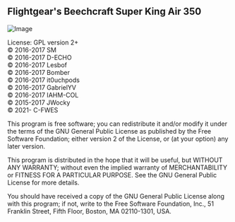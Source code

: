 Flightgear's Beechcraft Super King Air 350 
-------------------------------------------

![Image](https://upload.wikimedia.org/wikipedia/commons/0/02/Beech_b300_kingair_350_m-five_arp.jpg)

License: GPL version 2+<br>
:copyright: 2016-2017 SM <br>
:copyright: 2016-2017 D-ECHO <br>
:copyright: 2016-2017 Lesbof <br>
:copyright: 2016-2017 Bomber <br>
:copyright: 2016-2017 it0uchpods <br>
:copyright: 2016-2017 GabrielYV <br>
:copyright: 2016-2017 IAHM-COL <br>
:copyright: 2015-2017 JWocky <br>
:copyright: 2021- C-FWES <br>


This program is free software; you can redistribute it and/or
modify it under the terms of the GNU General Public License
as published by the Free Software Foundation; either version 2
of the License, or (at your option) any later version.

This program is distributed in the hope that it will be useful,
but WITHOUT ANY WARRANTY; without even the implied warranty of
MERCHANTABILITY or FITNESS FOR A PARTICULAR PURPOSE.  See the
GNU General Public License for more details.

You should have received a copy of the GNU General Public License
along with this program; if not, write to the Free Software
Foundation, Inc., 51 Franklin Street, Fifth Floor, Boston, MA  02110-1301, USA.

